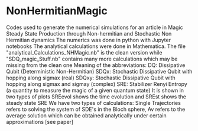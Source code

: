 # NonHermitianMagic
Codes used to generate the numerical simulations for an article in Magic Steady State Production through Non-hermitian and Stochastic Non Hermitian dynamics
The numerics was done in python with Jupyter notebooks
The analytical calculations were done in Mathematica. 
The file "analytical_Calculations_NHMagic.nb" is the clean version while "SDQ_magic_Stuff.nb" contains many more calculations which may be missing from the clean one
Meaning of the abbreviations:
DQ: Dissipative Qubit (Deterministic Non-Hermitian)
SDQx: Stochastic Dissipative Qubit with hopping along sigmax (real)
SDQxy: Stochastic Dissipative Qubit with hopping along sigmax and sigmay (complex)
SRE: Stabilizer Renyi Entropy (a quantity to measure the magic of a given quantum state)
  It is shown in two types of plots SREevol shows the time evolution and SREst shows the steady state SRE
We have two types of calculations: 
  Single Trajectories refers to solving the system of SDE's in the Bloch sphere, 
  Av refers to the average solution which can be obtained analytically under certain approximations [see paper]


